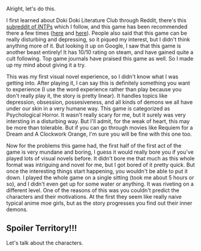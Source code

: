 Alright, let's do this.

I first learned about Doki Doki Literature Club through Reddit, there's this [subreddit of INTPs](http://www.reddit.com/r/INTP/) which I follow, and this game has been recommended there a few times ([here](https://www.reddit.com/r/INTP/comments/7l4arw/) and [here](https://www.reddit.com/r/INTP/comments/7lzvaq/)). People also said that this game can be really disturbing and depressing, so it piqued my interest, but I didn't think anything more of it. But looking it up on Google, I saw that this game is another beast entirely! It has 10/10 rating on steam, and have gained quite a cult following. Top game journals have praised this game as well. So I made up my mind about giving it a try.

This was my first visual novel experience, so I didn't know what I was getting into. After playing it, I can say this is definitely something you want to experience (I use the word experience rather than play because you don't really play it, the story is pretty linear). It handles topics like depression, obsession, possesiveness, and all kinds of demons we all have under our skin in a very humane way. This game is categorized as Psychological Horror. It wasn't really scary for me, but it surely was very intersting in a disturbing way. But I'll admit, for the weak of heart, this may be more than tolerable. But if you can go through movies like Requiem for a Dream and A Clockwork Orange, I'm sure you will be fine with this one too.

Now for the problems this game had, the first half of the first act of the game is very mundane and boring, I guess it would really bore you if you've played lots of visual novels before. It didn't bore me that much as this whole format was intriguing and novel for me, but I got bored of it pretty quick. But once the interesting things start happening, you wouldn't be able to put it down. I played the whole game on a single sitting (took me about 5 hours or so), and I didn't even get up for some water or anything. It was riveting on a different level. One of the reasons of this was you couldn't predict the characters and their motivations. At the first they seem like really naive typical anime moe girls, but as the story progresses you find out their inner demons. 


## Spoiler Territory!!!


Let's talk about the characters.
